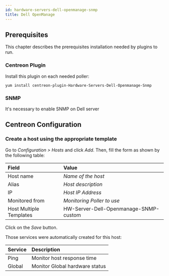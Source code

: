 ```yaml
---
id: hardware-servers-dell-openmanage-snmp
title: Dell OpenManage
---
```


## Prerequisites

This chapter describes the prerequisites installation needed by plugins to run.

### Centreon Plugin

Install this plugin on each needed poller:

``` shell
yum install centreon-plugin-Hardware-Servers-Dell-Openmanage-Snmp
```

### SNMP

It's necessary to enable SNMP on Dell server

## Centreon Configuration

### Create a host using the appropriate template

Go to *Configuration \> Hosts* and click *Add*. Then, fill the form as shown by
the following table:

| Field                                | Value                                 |
| :----------------------------------- | :------------------------------------ |
| Host name                            | *Name of the host*                    |
| Alias                                | *Host description*                    |
| IP                                   | *Host IP Address*                     |
| Monitored from                       | *Monitoring Poller to use*            |
| Host Multiple Templates              | HW-Server-Dell-Openmanage-SNMP-custom |

Click on the *Save* button.

Those services were automatically created for this host:

| Service | Description                    |
| :------ | :----------------------------- |
| Ping    | Monitor host response time     |
| Global  | Monitor Global hardware status |
